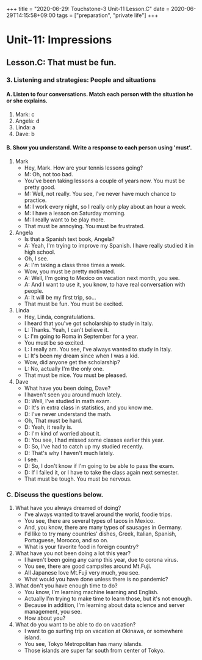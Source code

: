 +++
title =  "2020-06-29: Touchstone-3 Unit-11 Lesson.C"
date = 2020-06-29T14:15:58+09:00
tags = ["preparation", "private life"]
+++

# Unit-11: Impressions

## Lesson.C: That must be fun.

### 3. Listening and strategies: People and situations

#### A. Listen to four conversations. Match each person with the situation he or she explains.

1. Mark: c
2. Angela: d
3. Linda: a
4. Dave: b

#### B. Show you understand. Write a response to each person using 'must'.

1. Mark
    + Hey, Mark. How are your tennis lessons going?
    - M: Oh, not too bad.
    + You've been taking lessons a couple of years now. You must be pretty good.
    - M: Well, not really. You see, I've never have much chance to practice.
    - M: I work every night, so I really only play about an hour a week.
    - M: I have a lesson on Saturday morning.
    - M: I really want to be play more.
    * That must be annoying. You must be frustrated.
2. Angela
    + Is that a Spanish text book, Angela?
    - A: Yeah, I'm trying to improve my Spanish. I have really studied it in high school.
    + Oh, I see.
    - A: I'm taking a class three times a week.
    + Wow, you must be pretty motivated.
    - A: Well, I'm going to Mexico on vacation next month, you see.
    - A: And I want to use it, you know, to have real conversation with people.
    - A: It will be my first trip, so...
    * That must be fun. You must be excited.
3. Linda
    + Hey, Linda, congratulations.
    + I heard that you've got scholarship to study in Italy.
    - L: Thanks. Yeah, I can't believe it.
    - L: I'm going to Roma in September for a year.
    + You must be so excited. 
    - L: I really am. You see, I've always wanted to study in Italy.
    - L: It's been my dream since when I was a kid.
    + Wow, did anyone get the scholarship?
    - L: No, actually I'm the only one.
    * That must be nice. You must be pleased.
4. Dave
    + What have you been doing, Dave?
    + I haven't seen you around much lately.
    - D: Well, I've studied in math exam.
    - D: It's in extra class in statistics, and you know me.
    - D: I've never understand the math.
    + Oh, That must be hard.
    - D: Yeah, it really is.
    - D: I'm kind of worried about it.
    - D: You see, I had missed some classes earlier this year.
    - D: So, I've had to catch up my studied recently.
    - D: That's why I haven't much lately.
    + I see.
    - D: So, I don't know if I'm going to be able to pass the exam.
    - D: If I failed it, or I have to take the class again next semester.
    * That must be tough. You must be nervous.

### C. Discuss the questions below.

1. What have you always dreamed of doing? 
    - I've always wanted to travel around the world, foodie trips.
    - You see, there are several types of tacos in Mexico.
    - And, you know, there are many types of sausages in Germany.
    - I'd like to try many countries' dishes, Greek, Italian, Spanish, Portuguese, Morocco, and so on.
    - What is your favorite food in foreign country?
2. What have you not been doing a lot this year?
    - I haven't been going any camp this year, due to corona virus.
    - You see, there are good campsites around Mt.Fuji.
    - All Japanese love Mt.Fuji very much, you see.
    - What would you have done unless there is no pandemic?
3. What don't you have enough time to do?
    - You know, I'm learning machine learning and English.
    - Actually I'm trying to make time to learn those, but it's not enough.
    - Because in addition, I'm learning about data science and server management, you see.
    - How about you?
4. What do you want to be able to do on vacation? 
    - I want to go surfing trip on vacation at Okinawa, or somewhere island.
    - You see, Tokyo Metropolitan has many islands.
    - Those islands are super far south from center of Tokyo.

 
